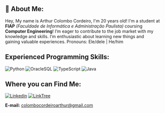 
## 👀 About Me:

Hey, My name is Arthur Colombo Cordeiro, I'm 20 years old! I'm a student at **FIAP** *(Faculdade de Informática e Administração Paulista)* coursing **Computer Engineering**! I’m eager to contribute to the job market with my knowledge and skills. I’m enthusiastic about learning new things and gaining valuable experiences.
Pronouns: Ele/dele | He/him

## Experienced Programming Skills:

![Python](https://i.imgur.com/M44Q7JP.png)
![OracleSQL](https://i.imgur.com/71OgOJh.png)
![TypeScript](https://i.imgur.com/K4b1pTC.png)
![Java](https://i.imgur.com/Eks0xFG.png)

## Where you can Find Me:
[![Linkedin](https://i.imgur.com/KZILEcm.png)](https://www.linkedin.com/in/arthur-colombo-cordeiro-571177304/)
[![LinkTree](https://i.imgur.com/vwX4hMR.png)](https://linktr.ee/arthurccordeiro)

**E-mail:** colombocordeiroarthur@gmail.com


